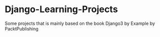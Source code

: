 # Django-Learning-Projects
Some projects that is mainly based on the book Django3 by Example by PacktPublishing
